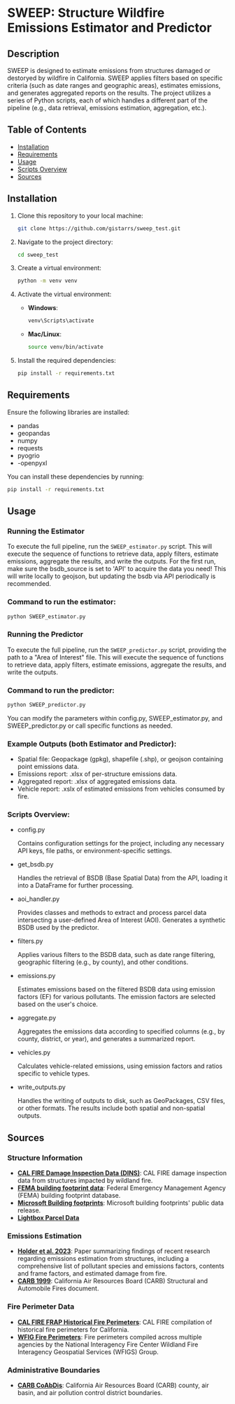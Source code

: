 # SWEEP: Structure Wildfire Emissions Estimator and Predictor

## Description
SWEEP is designed to estimate emissions from structures damaged or destoryed by wildfire in California.
SWEEP applies filters based on specific criteria (such as date ranges and geographic areas), estimates emissions, and generates aggregated reports on the results. The project utilizes a series of Python scripts, each of which handles a different part of the pipeline (e.g., data retrieval, emissions estimation, aggregation, etc.).

## Table of Contents
- [Installation](#installation)
- [Requirements](#requirements)
- [Usage](#usage)
- [Scripts Overview](#scripts-overview)
- [Sources](#sources)

## Installation

1. Clone this repository to your local machine:

    ```bash
    git clone https://github.com/gistarrs/sweep_test.git
    ```

2. Navigate to the project directory:

    ```bash
    cd sweep_test
    ```

3. Create a virtual environment:

    ```bash
    python -m venv venv
    ```

4. Activate the virtual environment:
   - **Windows**:
     ```bash
     venv\Scripts\activate
     ```
   - **Mac/Linux**:
     ```bash
     source venv/bin/activate
     ```

5. Install the required dependencies:

    ```bash
    pip install -r requirements.txt
    ```

## Requirements
Ensure the following libraries are installed:
- pandas
- geopandas
- numpy
- requests
- pyogrio
- -openpyxl

You can install these dependencies by running:

```bash
pip install -r requirements.txt
```

## Usage

### Running the Estimator

To execute the full pipeline, run the `SWEEP_estimator.py` script. This will execute the sequence of functions to retrieve data, apply filters, estimate emissions, aggregate the results, and write the outputs.
For the first run, make sure the bsdb_source is set to 'API' to acquire the data you need! This will write locally to geojson, but updating the bsdb via API periodically is recommended.
### Command to run the estimator:

```bash
python SWEEP_estimator.py
```

### Running the Predictor

To execute the full pipeline, run the `SWEEP_predictor.py` script, providing the path to a "Area of Interest" file. This will execute the sequence of functions to retrieve data, apply filters, estimate emissions, aggregate the results, and write the outputs.

### Command to run the predictor:

```bash
python SWEEP_predictor.py
```
You can modify the parameters within config.py, SWEEP_estimator.py, and SWEEP_predictor.py or call specific functions as needed.

### Example Outputs (both Estimator and Predictor):

- Spatial file: Geopackage (gpkg), shapefile (.shp), or geojson containing point emissions data.
- Emissions report: .xlsx of per-structure emissions data.
- Aggregated report: .xlsx of aggregated emissions data.
- Vehicle report: .xslx of estimated emissions from vehicles consumed by fire.

### Scripts Overview:

- config.py

    Contains configuration settings for the project, including any necessary API keys, file paths, or environment-specific settings.
- get_bsdb.py

    Handles the retrieval of BSDB (Base Spatial Data) from the API, loading it into a DataFrame for further processing.

- aoi_handler.py

    Provides classes and methods to extract and process parcel data  intersecting a user-defined Area of Interest (AOI). Generates a synthetic BSDB used by the predictor.
- filters.py

    Applies various filters to the BSDB data, such as date range filtering, geographic filtering (e.g., by county), and other conditions.
- emissions.py

    Estimates emissions based on the filtered BSDB data using emission factors (EF) for various pollutants. The emission factors are selected based on the user's choice.
- aggregate.py

    Aggregates the emissions data according to specified columns (e.g., by county, district, or year), and generates a summarized report.
- vehicles.py

    Calculates vehicle-related emissions, using emission factors and ratios specific to vehicle types.
- write_outputs.py

    Handles the writing of outputs to disk, such as GeoPackages, CSV files, or other formats. The results include both spatial and non-spatial outputs.

## Sources

### Structure Information
- **[CAL FIRE Damage Inspection Data (DINS)](https://data.ca.gov/dataset/cal-fire-damage-inspection-dins-data)**: CAL FIRE damage inspection data from structures impacted by wildland fire.
- **[FEMA building footprint data](https://gis-fema.hub.arcgis.com/pages/usa-structures)**: Federal Emergency Management Agency (FEMA) building footprint database.
- **[Microsoft Building footprints](https://github.com/Microsoft/USBuildingFootprints)**: Microsoft building footprints' public data release.
- **[Lightbox Parcel Data](https://www.lightboxre.com/data/lightbox-parcel-data/)**

### Emissions Estimation
- **[Holder et al. 2023](https://doi.org/10.1093/pnasnexus/pgad186)**: Paper summarizing findings of recent research regarding emissions estimation from structures, including a comprehensive list of pollutant species and emissions factors, contents and frame factors, and estimated damage from fire.
- **[CARB 1999](https://ww2.arb.ca.gov/carb-miscellaneous-process-methodologies-fires)**: California Air Resources Board (CARB) Structural and Automobile Fires document.

### Fire Perimeter Data
- **[CAL FIRE FRAP Historical Fire Perimeters](https://data.ca.gov/dataset/california-historical-fire-perimeters)**: CAL FIRE compilation of historical fire perimeters for California.
- **[WFIG Fire Perimeters](https://data-nifc.opendata.arcgis.com/datasets/nifc::wfigs-current-interagency-fire-perimeters/about)**: Fire perimeters compiled across multiple agencies by the National Interagency Fire Center Wildland Fire Interagency Geospatial Services (WFIGS) Group.

### Administrative Boundaries
- **[CARB CoAbDis](https://ww2.arb.ca.gov/geographical-information-system-gis-library)**: California Air Resources Board (CARB) county, air basin, and air pollution control district boundaries.



